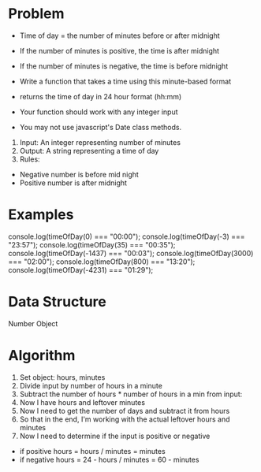 # Problem

- Time of day = the number of minutes before or after midnight
- If the number of minutes is positive, the time is after midnight
- If the number of minutes is negative, the time is before midnight

- Write a function that takes a time using this minute-based format
- returns the time of day in 24 hour format (hh:mm)
- Your function should work with any integer input
- You may not use javascript's Date class methods.

1. Input: An integer representing number of minutes 
2. Output: A string representing a time of day 
3. Rules:
  - Negative number is before mid night 
  - Positive number is after midnight 

# Examples

console.log(timeOfDay(0) === "00:00");
console.log(timeOfDay(-3) === "23:57");
console.log(timeOfDay(35) === "00:35");
console.log(timeOfDay(-1437) === "00:03");
console.log(timeOfDay(3000) === "02:00");
console.log(timeOfDay(800) === "13:20");
console.log(timeOfDay(-4231) === "01:29");

# Data Structure

Number
Object

# Algorithm

1. Set object: hours, minutes
2. Divide input by number of hours in a minute 
3. Subtract the number of hours * number of hours in a min from input:
4. Now I have hours and leftover minutes
5. Now I need to get the number of days and subtract it from hours
6. So that in the end, I'm working with the actual leftover hours and minutes
7. Now I need to determine if the input is positive or negative 
  - if positive hours = hours / minutes = minutes
  - if negative hours = 24 - hours / minutes = 60 - minutes 


